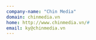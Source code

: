 ```yaml
---
company-name: "Chin Media"
domain: chinmedia.vn
home: http://www.chinmedia.vn/#
email: ky@chinmedia.vn
---
```




